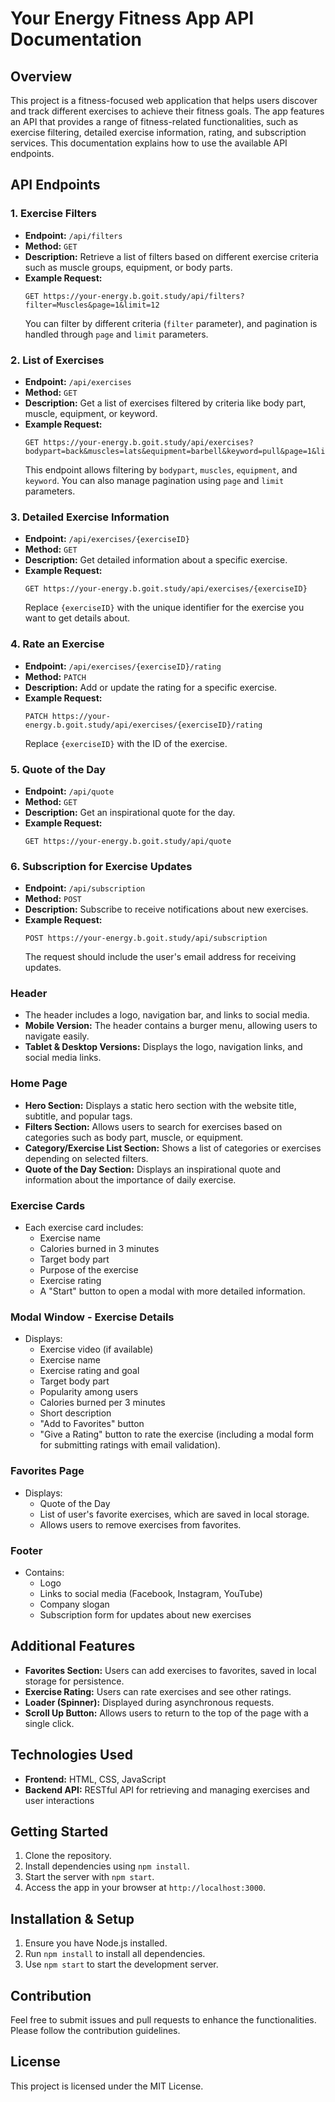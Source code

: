 # Your Energy Fitness App API Documentation

## Overview

This project is a fitness-focused web application that helps users discover and track different exercises to achieve their fitness goals. The app features an API that provides a range of fitness-related functionalities, such as exercise filtering, detailed exercise information, rating, and subscription services. This documentation explains how to use the available API endpoints.

## API Endpoints

### 1. Exercise Filters
- **Endpoint:** `/api/filters`
- **Method:** `GET`
- **Description:** Retrieve a list of filters based on different exercise criteria such as muscle groups, equipment, or body parts.
- **Example Request:**
  ```
  GET https://your-energy.b.goit.study/api/filters?filter=Muscles&page=1&limit=12
  ```
  You can filter by different criteria (`filter` parameter), and pagination is handled through `page` and `limit` parameters.

### 2. List of Exercises
- **Endpoint:** `/api/exercises`
- **Method:** `GET`
- **Description:** Get a list of exercises filtered by criteria like body part, muscle, equipment, or keyword.
- **Example Request:**
  ```
  GET https://your-energy.b.goit.study/api/exercises?bodypart=back&muscles=lats&equipment=barbell&keyword=pull&page=1&limit=10
  ```
  This endpoint allows filtering by `bodypart`, `muscles`, `equipment`, and `keyword`. You can also manage pagination using `page` and `limit` parameters.

### 3. Detailed Exercise Information
- **Endpoint:** `/api/exercises/{exerciseID}`
- **Method:** `GET`
- **Description:** Get detailed information about a specific exercise.
- **Example Request:**
  ```
  GET https://your-energy.b.goit.study/api/exercises/{exerciseID}
  ```
  Replace `{exerciseID}` with the unique identifier for the exercise you want to get details about.

### 4. Rate an Exercise
- **Endpoint:** `/api/exercises/{exerciseID}/rating`
- **Method:** `PATCH`
- **Description:** Add or update the rating for a specific exercise.
- **Example Request:**
  ```
  PATCH https://your-energy.b.goit.study/api/exercises/{exerciseID}/rating
  ```
  Replace `{exerciseID}` with the ID of the exercise.

### 5. Quote of the Day
- **Endpoint:** `/api/quote`
- **Method:** `GET`
- **Description:** Get an inspirational quote for the day.
- **Example Request:**
  ```
  GET https://your-energy.b.goit.study/api/quote
  ```

### 6. Subscription for Exercise Updates
- **Endpoint:** `/api/subscription`
- **Method:** `POST`
- **Description:** Subscribe to receive notifications about new exercises.
- **Example Request:**
  ```
  POST https://your-energy.b.goit.study/api/subscription
  ```
  The request should include the user's email address for receiving updates.

### Header
- The header includes a logo, navigation bar, and links to social media.
- **Mobile Version:** The header contains a burger menu, allowing users to navigate easily.
- **Tablet & Desktop Versions:** Displays the logo, navigation links, and social media links.

### Home Page
- **Hero Section:** Displays a static hero section with the website title, subtitle, and popular tags.
- **Filters Section:** Allows users to search for exercises based on categories such as body part, muscle, or equipment.
- **Category/Exercise List Section:** Shows a list of categories or exercises depending on selected filters.
- **Quote of the Day Section:** Displays an inspirational quote and information about the importance of daily exercise.

### Exercise Cards
- Each exercise card includes:
  - Exercise name
  - Calories burned in 3 minutes
  - Target body part
  - Purpose of the exercise
  - Exercise rating
  - A "Start" button to open a modal with more detailed information.

### Modal Window - Exercise Details
- Displays:
  - Exercise video (if available)
  - Exercise name
  - Exercise rating and goal
  - Target body part
  - Popularity among users
  - Calories burned per 3 minutes
  - Short description
  - "Add to Favorites" button
  - "Give a Rating" button to rate the exercise (including a modal form for submitting ratings with email validation).

### Favorites Page
- Displays:
  - Quote of the Day
  - List of user's favorite exercises, which are saved in local storage.
  - Allows users to remove exercises from favorites.

### Footer
- Contains:
  - Logo
  - Links to social media (Facebook, Instagram, YouTube)
  - Company slogan
  - Subscription form for updates about new exercises

## Additional Features
- **Favorites Section:** Users can add exercises to favorites, saved in local storage for persistence.
- **Exercise Rating:** Users can rate exercises and see other ratings.
- **Loader (Spinner):** Displayed during asynchronous requests.
- **Scroll Up Button:** Allows users to return to the top of the page with a single click.

## Technologies Used
- **Frontend:** HTML, CSS, JavaScript
- **Backend API:** RESTful API for retrieving and managing exercises and user interactions

## Getting Started
1. Clone the repository.
2. Install dependencies using `npm install`.
3. Start the server with `npm start`.
4. Access the app in your browser at `http://localhost:3000`.

## Installation & Setup
1. Ensure you have Node.js installed.
2. Run `npm install` to install all dependencies.
3. Use `npm start` to start the development server.

## Contribution
Feel free to submit issues and pull requests to enhance the functionalities. Please follow the contribution guidelines.

## License
This project is licensed under the MIT License.

